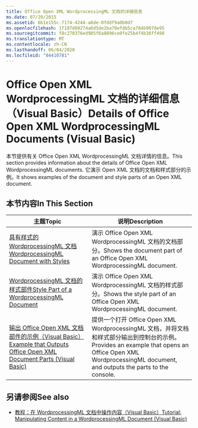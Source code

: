 ```yaml
---
title: Office Open XML WordprocessingML 文档的详细信息
ms.date: 07/20/2015
ms.assetid: 6b1e155c-7174-4244-a6de-0fddf9a0b0d7
ms.openlocfilehash: 1f187d89274a6d5de2ba70efdb5ca784b907de95
ms.sourcegitcommit: f8c270376ed905f6a8896ce0fe25b4f4b38ff498
ms.translationtype: MT
ms.contentlocale: zh-CN
ms.lasthandoff: 06/04/2020
ms.locfileid: "84410781"
---
```

# <a name="details-of-office-open-xml-wordprocessingml-documents-visual-basic"></a><span data-ttu-id="83560-102">Office Open XML WordprocessingML 文档的详细信息（Visual Basic）</span><span class="sxs-lookup"><span data-stu-id="83560-102">Details of Office Open XML WordprocessingML Documents (Visual Basic)</span></span>
<span data-ttu-id="83560-103">本节提供有关 Office Open XML WordprocessingML 文档详情的信息。</span><span class="sxs-lookup"><span data-stu-id="83560-103">This section provides information about the details of Office Open XML WordprocessingML documents.</span></span> <span data-ttu-id="83560-104">它演示 Open XML 文档的文档和样式部分的示例。</span><span class="sxs-lookup"><span data-stu-id="83560-104">It shows examples of the document and style parts of an Open XML document.</span></span>  
  
## <a name="in-this-section"></a><span data-ttu-id="83560-105">本节内容</span><span class="sxs-lookup"><span data-stu-id="83560-105">In This Section</span></span>  
  
|<span data-ttu-id="83560-106">主题</span><span class="sxs-lookup"><span data-stu-id="83560-106">Topic</span></span>|<span data-ttu-id="83560-107">说明</span><span class="sxs-lookup"><span data-stu-id="83560-107">Description</span></span>|  
|-----------|-----------------|  
|[<span data-ttu-id="83560-108">具有样式的 WordprocessingML 文档</span><span class="sxs-lookup"><span data-stu-id="83560-108">WordprocessingML Document with Styles</span></span>](wordprocessingml-document-with-styles.md)|<span data-ttu-id="83560-109">演示 Office Open XML WordprocessingML 文档的文档部分。</span><span class="sxs-lookup"><span data-stu-id="83560-109">Shows the document part of an Office Open XML WordprocessingML document.</span></span>|  
|[<span data-ttu-id="83560-110">WordprocessingML 文档的样式部件</span><span class="sxs-lookup"><span data-stu-id="83560-110">Style Part of a WordprocessingML Document</span></span>](style-part-of-a-wordprocessingml-document.md)|<span data-ttu-id="83560-111">演示 Office Open XML WordprocessingML 文档的样式部分。</span><span class="sxs-lookup"><span data-stu-id="83560-111">Shows the style part of an Office Open XML WordprocessingML document.</span></span>|  
|[<span data-ttu-id="83560-112">输出 Office Open XML 文档部件的示例（Visual Basic）</span><span class="sxs-lookup"><span data-stu-id="83560-112">Example that Outputs Office Open XML Document Parts (Visual Basic)</span></span>](example-that-outputs-office-open-xml-document-parts.md)|<span data-ttu-id="83560-113">提供一个打开 Office Open XML WordprocessingML 文档，并将文档和样式部分输出到控制台的示例。</span><span class="sxs-lookup"><span data-stu-id="83560-113">Provides an example that opens an Office Open XML WordprocessingML document, and outputs the parts to the console.</span></span>|  
  
## <a name="see-also"></a><span data-ttu-id="83560-114">另请参阅</span><span class="sxs-lookup"><span data-stu-id="83560-114">See also</span></span>

- [<span data-ttu-id="83560-115">教程：在 WordprocessingML 文档中操作内容（Visual Basic）</span><span class="sxs-lookup"><span data-stu-id="83560-115">Tutorial: Manipulating Content in a WordprocessingML Document (Visual Basic)</span></span>](tutorial-manipulating-content-in-a-wordprocessingml-document.md)
